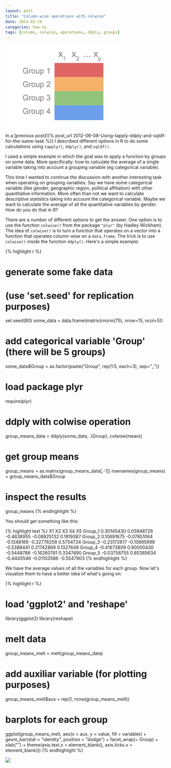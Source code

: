 ```yaml
---
layout: post
title: "Column-wise operations with colwise"
date: 2013-02-19
categories: how-to
tags: [column, colwise, operations, ddply, groups]
---
```


<img src="/images/colwise_groups.png" title="colwise_groups" />

In a [previous post]({% post_url 2012-06-08-Using-tapply-ddply-and-sqldf-for-the-same-task %}) 
I described different options in R to do some calculations using ```tapply()```, 
```ddply()```, and ```sqldf()```. 

<!--more-->

I used a simple example in which the goal was to apply 
a function by groups on some data. More specifically: how to calculate the average of a 
single variable taking into account a grouping variable (eg categorical variable).

This time I wanted to continue the discussion with another interesting task when 
operating on grouping variables. Say we have some categorical variable (like gender, 
geographic region, political affiliation) with other quantitative information. More 
often than not we want to calculate descriptive statistics taking into account the 
categorical variable. Maybe we want to calculate the average of all the quantitative 
variables by gender. How do you do that in R?

There are a number of different options to get the answer. One option is to use the 
function ```colwise()``` from the package ```"plyr"``` (by Hadley Wickham). The idea of 
```colwise()``` is to turn a function that operates on a vector into a function that 
operates column-wise on a ```data.frame```. The trick is to use ```colwise()``` inside 
the function ```ddply()```. Here's a simple example:

{% highlight r %}
# generate some fake data 
# (use 'set.seed' for replication purposes)
set.seed(80)
some_data = data.frame(matrix(rnorm(75), nrow=15, ncol=5))

# add categorical variable 'Group' (there will be 5 groups)
some_data$Group = as.factor(paste("Group", rep(1:5, each=3), sep="_"))

# load package plyr
require(plyr)

# ddply with colwise operation
group_means_data = ddply(some_data, .(Group), colwise(mean))

# get group means
group_means = as.matrix(group_means_data[,-1])
rownames(group_means) = group_means_data$Group

# inspect the results
group_means
{% endhighlight %}

You should get something like this:

{% highlight text %}
                 X1          X2         X3          X4         X5
Group_1  0.30145430  0.05948726 -0.4638955 -0.08925132  0.1919387
Group_2  0.10691675 -0.07851064 -0.1248169 -0.32776258  0.5754724
Group_3 -0.23172617 -0.10895998 -0.5388441  0.21742869  0.1327649
Group_4 -0.41673809  0.90000430 -0.5448786 -0.16260781  0.3347490
Group_5 -0.03758755  0.85385634 -0.4445546 -0.01103586 -0.5547903
{% endhighlight %}

We have the average values of all the variables for each group. Now let's visualize 
them to have a better idea of what's going on:

{% highlight r %}
# load 'ggplot2' and 'reshape'
library(ggplot2)
library(reshape)

# melt data
group_means_melt = melt(group_means_data)

# add auxiliar variable (for plotting purposes)
group_means_melt$aux = rep(1, nrow(group_means_melt))

# barplots for each group
ggplot(group_means_melt, aes(x = aux, y = value, fill = variable)) + 
  geom_bar(stat = "identity", position = "dodge") + 
  facet_wrap(~ Group) +
  xlab("") +
  theme(axis.text.x = element_blank(),
        axis.ticks.x = element_blank())
{% endhighlight %}

![](/images/barplot_colwise.png)